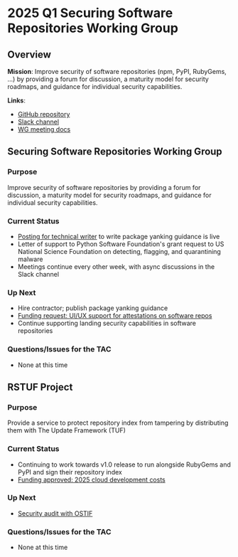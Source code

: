 # 2025 Q1 Securing Software Repositories Working Group

## Overview

**Mission**: Improve security of software repositories (npm, PyPI, RubyGems, ...) by providing a forum for discussion, a maturity model for security roadmaps, and guidance for individual security capabilities.

**Links**:
- [GitHub repository](https://github.com/ossf/wg-securing-software-repos)
- [Slack channel](https://openssf.slack.com/archives/C034CBLMQ9G)
- [WG meeting docs](https://docs.google.com/document/d/18Y8HxntL2RkcgqoFdhdLpj17e4MOSCdskP1IoDiuP1s/edit?usp=sharing)

## Securing Software Repositories Working Group

### Purpose

Improve security of software repositories by providing a forum for discussion, a maturity model for security roadmaps, and guidance for individual security capabilities.

### Current Status

- [Posting for technical writer](https://jobs.smartrecruiters.com/LinuxFoundation/744000038830864-openssf-securing-repositories-working-group-technical-writer) to write package yanking guidance is live
- Letter of support to Python Software Foundation's grant request to US National Science Foundation on detecting, flagging, and quarantining malware
- Meetings continue every other week, with async discussions in the Slack channel

### Up Next

- Hire contractor; publish package yanking guidance
- [Funding request: UI/UX support for attestations on software repos](https://github.com/ossf/tac/issues/424)
- Continue supporting landing security capabilities in software repositories

### Questions/Issues for the TAC

- None at this time

## RSTUF Project

### Purpose

Provide a service to protect repository index from tampering by distributing them with The Update Framework (TUF) 

### Current Status

- Continuing to work towards v1.0 release to run alongside RubyGems and PyPI and sign their repository index
- [Funding approved: 2025 cloud development costs](https://github.com/ossf/tac/issues/417)

### Up Next

- [Security audit with OSTIF](https://github.com/ossf/tac/issues/379)

### Questions/Issues for the TAC

- None at this time
